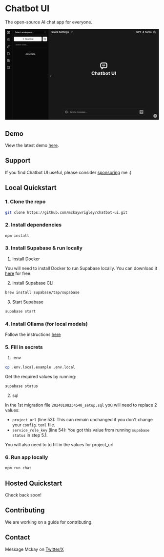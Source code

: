 # Chatbot UI

The open-source AI chat app for everyone.

![Chatbot UI](./public/readme/screenshot.png)

## Demo

View the latest demo [here](https://twitter.com/mckaywrigley).

## Support

If you find Chatbot UI useful, please consider [sponsoring](https://github.com/sponsors/mckaywrigley) me :)

## Local Quickstart

### 1. Clone the repo

```bash
git clone https://github.com/mckaywrigley/chatbot-ui.git
```

### 2. Install dependencies

```bash
npm install
```

### 3. Install Supabase & run locally

1. Install Docker

You will need to install Docker to run Supabase locally. You can download it [here](https://docs.docker.com/get-docker) for free.

2. Install Supabase CLI

```bash
brew install supabase/tap/supabase
```

3. Start Supabase

```bash
supabase start
```

### 4. Install Ollama (for local models)

Follow the instructions [here](https://github.com/jmorganca/ollama#macos)

### 5. Fill in secrets

1. .env

```bash
cp .env.local.example .env.local
```

Get the required values by running:

```bash
supabase status
```

2. sql

In the 1st migration file `20240108234540_setup.sql` you will need to replace 2 values:

- `project_url` (line 53): This can remain unchanged if you don't change your `config.toml` file.
- `service_role_key` (line 54): You got this value from running `supabase status` in step 5.1.

You will also need to to fill in the values for project_url

### 6. Run app locally

```bash
npm run chat
```

## Hosted Quickstart

Check back soon!

## Contributing

We are working on a guide for contributing.

## Contact

Message Mckay on [Twitter/X](https://twitter.com/mckaywrigley)
